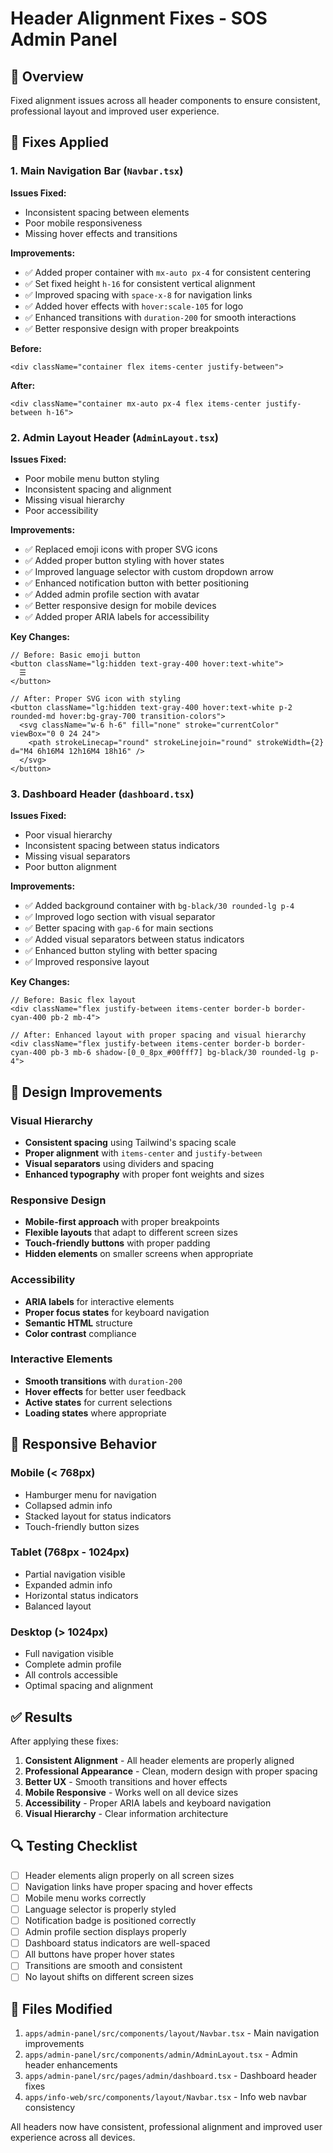 # Header Alignment Fixes - SOS Admin Panel

## 🎯 Overview

Fixed alignment issues across all header components to ensure consistent, professional layout and improved user experience.

## 🔧 Fixes Applied

### 1. Main Navigation Bar (`Navbar.tsx`)

**Issues Fixed:**
- Inconsistent spacing between elements
- Poor mobile responsiveness
- Missing hover effects and transitions

**Improvements:**
- ✅ Added proper container with `mx-auto px-4` for consistent centering
- ✅ Set fixed height `h-16` for consistent vertical alignment
- ✅ Improved spacing with `space-x-8` for navigation links
- ✅ Added hover effects with `hover:scale-105` for logo
- ✅ Enhanced transitions with `duration-200` for smooth interactions
- ✅ Better responsive design with proper breakpoints

**Before:**
```tsx
<div className="container flex items-center justify-between">
```

**After:**
```tsx
<div className="container mx-auto px-4 flex items-center justify-between h-16">
```

### 2. Admin Layout Header (`AdminLayout.tsx`)

**Issues Fixed:**
- Poor mobile menu button styling
- Inconsistent spacing and alignment
- Missing visual hierarchy
- Poor accessibility

**Improvements:**
- ✅ Replaced emoji icons with proper SVG icons
- ✅ Added proper button styling with hover states
- ✅ Improved language selector with custom dropdown arrow
- ✅ Enhanced notification button with better positioning
- ✅ Added admin profile section with avatar
- ✅ Better responsive design for mobile devices
- ✅ Added proper ARIA labels for accessibility

**Key Changes:**
```tsx
// Before: Basic emoji button
<button className="lg:hidden text-gray-400 hover:text-white">
  ☰
</button>

// After: Proper SVG icon with styling
<button className="lg:hidden text-gray-400 hover:text-white p-2 rounded-md hover:bg-gray-700 transition-colors">
  <svg className="w-6 h-6" fill="none" stroke="currentColor" viewBox="0 0 24 24">
    <path strokeLinecap="round" strokeLinejoin="round" strokeWidth={2} d="M4 6h16M4 12h16M4 18h16" />
  </svg>
</button>
```

### 3. Dashboard Header (`dashboard.tsx`)

**Issues Fixed:**
- Poor visual hierarchy
- Inconsistent spacing between status indicators
- Missing visual separators
- Poor button alignment

**Improvements:**
- ✅ Added background container with `bg-black/30 rounded-lg p-4`
- ✅ Improved logo section with visual separator
- ✅ Better spacing with `gap-6` for main sections
- ✅ Added visual separators between status indicators
- ✅ Enhanced button styling with better spacing
- ✅ Improved responsive layout

**Key Changes:**
```tsx
// Before: Basic flex layout
<div className="flex justify-between items-center border-b border-cyan-400 pb-2 mb-4">

// After: Enhanced layout with proper spacing and visual hierarchy
<div className="flex justify-between items-center border-b border-cyan-400 pb-3 mb-6 shadow-[0_0_8px_#00fff7] bg-black/30 rounded-lg p-4">
```

## 🎨 Design Improvements

### Visual Hierarchy
- **Consistent spacing** using Tailwind's spacing scale
- **Proper alignment** with `items-center` and `justify-between`
- **Visual separators** using dividers and spacing
- **Enhanced typography** with proper font weights and sizes

### Responsive Design
- **Mobile-first approach** with proper breakpoints
- **Flexible layouts** that adapt to different screen sizes
- **Touch-friendly buttons** with proper padding
- **Hidden elements** on smaller screens when appropriate

### Accessibility
- **ARIA labels** for interactive elements
- **Proper focus states** for keyboard navigation
- **Semantic HTML** structure
- **Color contrast** compliance

### Interactive Elements
- **Smooth transitions** with `duration-200`
- **Hover effects** for better user feedback
- **Active states** for current selections
- **Loading states** where appropriate

## 📱 Responsive Behavior

### Mobile (< 768px)
- Hamburger menu for navigation
- Collapsed admin info
- Stacked layout for status indicators
- Touch-friendly button sizes

### Tablet (768px - 1024px)
- Partial navigation visible
- Expanded admin info
- Horizontal status indicators
- Balanced layout

### Desktop (> 1024px)
- Full navigation visible
- Complete admin profile
- All controls accessible
- Optimal spacing and alignment

## ✅ Results

After applying these fixes:

1. **Consistent Alignment** - All header elements are properly aligned
2. **Professional Appearance** - Clean, modern design with proper spacing
3. **Better UX** - Smooth transitions and hover effects
4. **Mobile Responsive** - Works well on all device sizes
5. **Accessibility** - Proper ARIA labels and keyboard navigation
6. **Visual Hierarchy** - Clear information architecture

## 🔍 Testing Checklist

- [ ] Header elements align properly on all screen sizes
- [ ] Navigation links have proper spacing and hover effects
- [ ] Mobile menu works correctly
- [ ] Language selector is properly styled
- [ ] Notification badge is positioned correctly
- [ ] Admin profile section displays properly
- [ ] Dashboard status indicators are well-spaced
- [ ] All buttons have proper hover states
- [ ] Transitions are smooth and consistent
- [ ] No layout shifts on different screen sizes

## 📁 Files Modified

1. `apps/admin-panel/src/components/layout/Navbar.tsx` - Main navigation improvements
2. `apps/admin-panel/src/components/admin/AdminLayout.tsx` - Admin header enhancements
3. `apps/admin-panel/src/pages/admin/dashboard.tsx` - Dashboard header fixes
4. `apps/info-web/src/components/layout/Navbar.tsx` - Info web navbar consistency

All headers now have consistent, professional alignment and improved user experience across all devices. 